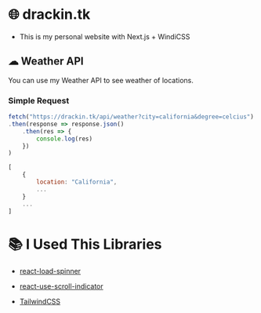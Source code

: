 # 🌐 drackin.tk

- This is my personal website with Next.js + WindiCSS

## ☁ Weather API
You can use my Weather API to see weather of locations.

### Simple Request
```js
fetch("https://drackin.tk/api/weather?city=california&degree=celcius")
.then(response => response.json()
    .then(res => {
        console.log(res)
    })
)

[
    {
        location: "California",
        ...
    }
    ...
]
```

# 📚 I Used This Libraries
- [react-load-spinner](https://github.com/mhnpd/react-loader-spinner)

- [react-use-scroll-indicator](https://github.com/codeAdrian/react-use-scroll-indicator)

- [TailwindCSS](https://github.com/tailwindlabs/tailwindcss)
